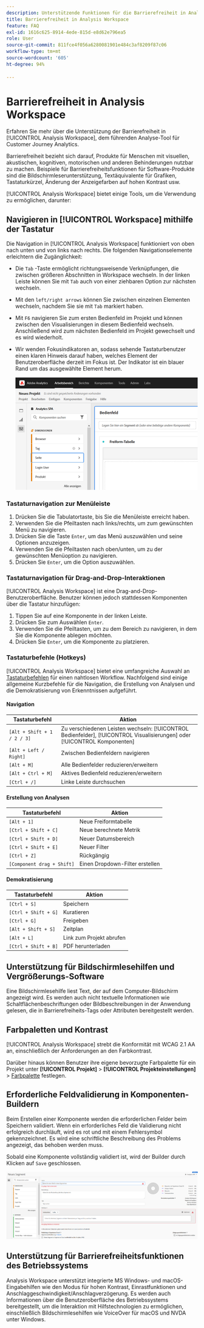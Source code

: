 ```yaml
---
description: Unterstützende Funktionen für die Barrierefreiheit in Analysis Workspace
title: Barrierefreiheit in Analysis Workspace
feature: FAQ
exl-id: 1616c625-8914-4ede-815d-e8d62e796ea5
role: User
source-git-commit: 811fce4f056a6280081901e484c3af8209f87c06
workflow-type: tm+mt
source-wordcount: '605'
ht-degree: 94%

---
```


# Barrierefreiheit in Analysis Workspace

Erfahren Sie mehr über die Unterstützung der Barrierefreiheit in [!UICONTROL Analysis Workspace], dem führenden Analyse-Tool für Customer Journey Analytics.

Barrierefreiheit bezieht sich darauf, Produkte für Menschen mit visuellen, akustischen, kognitiven, motorischen und anderen Behinderungen nutzbar zu machen. Beispiele für Barrierefreiheitsfunktionen für Software-Produkte sind die Bildschirmleserunterstützung, Textäquivalente für Grafiken, Tastaturkürzel, Änderung der Anzeigefarben auf hohen Kontrast usw.

[!UICONTROL Analysis Workspace] bietet einige Tools, um die Verwendung zu ermöglichen, darunter:

## Navigieren in [!UICONTROL Workspace] mithilfe der Tastatur

Die Navigation in [!UICONTROL Analysis Workspace] funktioniert von oben nach unten und von links nach rechts. Die folgenden Navigationselemente erleichtern die Zugänglichkeit:

* Die `Tab` -Taste ermöglicht richtungsweisende Verknüpfungen, die zwischen größeren Abschnitten in Workspace wechseln. In der linken Leiste können Sie mit `Tab` auch von einer ziehbaren Option zur nächsten wechseln.
* Mit den `left/right arrows` können Sie zwischen einzelnen Elementen wechseln, nachdem Sie sie mit `Tab` markiert haben.
* Mit `F6` navigieren Sie zum ersten Bedienfeld im Projekt und können zwischen den Visualisierungen in diesem Bedienfeld wechseln. Anschließend wird zum nächsten Bedienfeld im Projekt gewechselt und es wird wiederholt.
* Wir wenden Fokusindikatoren an, sodass sehende Tastaturbenutzer einen klaren Hinweis darauf haben, welches Element der Benutzeroberfläche derzeit im Fokus ist. Der Indikator ist ein blauer Rand um das ausgewählte Element herum.

  ![Freiformtabelle mit einem Fokusindikator eines blauen Rands um die Freiformtabelle.](assets/focus-indicator.png)

### Tastaturnavigation zur Menüleiste

1. Drücken Sie die Tabulatortaste, bis Sie die Menüleiste erreicht haben.
1. Verwenden Sie die Pfeiltasten nach links/rechts, um zum gewünschten Menü zu navigieren.
1. Drücken Sie die Taste `Enter`, um das Menü auszuwählen und seine Optionen anzuzeigen.
1. Verwenden Sie die Pfeiltasten nach oben/unten, um zu der gewünschten Menüoption zu navigieren.
1. Drücken Sie `Enter`, um die Option auszuwählen.

### Tastaturnavigation für Drag-and-Drop-Interaktionen

[!UICONTROL Analysis Workspace] ist eine Drag-and-Drop-Benutzeroberfläche. Benutzer können jedoch stattdessen Komponenten über die Tastatur hinzufügen:

1. Tippen Sie auf eine Komponente in der linken Leiste.
1. Drücken Sie zum Auswählen `Enter`.
1. Verwenden Sie die Pfeiltasten, um zu dem Bereich zu navigieren, in dem Sie die Komponente ablegen möchten.
1. Drücken Sie `Enter`, um die Komponente zu platzieren.

### Tastaturbefehle (Hotkeys)

[!UICONTROL Analysis Workspace] bietet eine umfangreiche Auswahl an [Tastaturbefehlen](https://experienceleague.adobe.com/docs/analytics/analyze/analysis-workspace/build-workspace-project/fa-shortcut-keys.html?lang=de) für einen nahtlosen Workflow. Nachfolgend sind einige allgemeine Kurzbefehle für die Navigation, die Erstellung von Analysen und die Demokratisierung von Erkenntnissen aufgeführt.

#### Navigation

| Tastaturbefehl | Aktion |
| --- | --- |
| `[Alt + Shift + 1 / 2 / 3]` | Zu verschiedenen Leisten wechseln: [!UICONTROL Bedienfelder], [!UICONTROL Visualisierungen] oder [!UICONTROL Komponenten] |
| `[Alt + Left / Right]` | Zwischen Bedienfeldern navigieren |
| `[Alt + M]` | Alle Bedienfelder reduzieren/erweitern |
| `[Alt + Ctrl + M]` | Aktives Bedienfeld reduzieren/erweitern |
| `[Ctrl + /]` | Linke Leiste durchsuchen |

#### Erstellung von Analysen

| Tastaturbefehl | Aktion |
| --- | --- |
| `[Alt + 1]` | Neue Freiformtabelle |
| `[Ctrl + Shift + C]` | Neue berechnete Metrik |
| `[Ctrl + Shift + D]` | Neuer Datumsbereich |
| `[Ctrl + Shift + E]` | Neuer Filter |
| `[Ctrl + Z]` | Rückgängig |
| `[Component drag + Shift]` | Einen Dropdown-Filter erstellen |

#### Demokratisierung

| Tastaturbefehl | Aktion |
| --- | --- |
| `[Ctrl + S]` | Speichern |
| `[Ctrl + Shift + G]` | Kuratieren |
| `[Ctrl + G]` | Freigeben |
| `[Alt + Shift + S]` | Zeitplan |
| `[Alt + L]` | Link zum Projekt abrufen |
| `[Ctrl + Shift + B]` | PDF herunterladen |

## Unterstützung für Bildschirmlesehilfen und Vergrößerungs-Software

Eine Bildschirmlesehilfe liest Text, der auf dem Computer-Bildschirm angezeigt wird. Es werden auch nicht textuelle Informationen wie Schaltflächenbeschriftungen oder Bildbeschreibungen in der Anwendung gelesen, die in Barrierefreiheits-Tags oder Attributen bereitgestellt werden.

## Farbpaletten und Kontrast

[!UICONTROL Analysis Workspace] strebt die Konformität mit WCAG 2.1 AA an, einschließlich der Anforderungen an den Farbkontrast.

Darüber hinaus können Benutzer ihre eigene bevorzugte Farbpalette für ein Projekt unter **[!UICONTROL Projekt]** > **[!UICONTROL Projekteinstellungen]** > [Farbpalette](https://experienceleague.adobe.com/docs/analytics/analyze/analysis-workspace/build-workspace-project/color-palettes.html?lang=de) festlegen.

## Erforderliche Feldvalidierung in Komponenten-Buildern

Beim Erstellen einer Komponente werden die erforderlichen Felder beim Speichern validiert. Wenn ein erforderliches Feld die Validierung nicht erfolgreich durchläuft, wird es rot und mit einem Fehlersymbol gekennzeichnet. Es wird eine schriftliche Beschreibung des Problems angezeigt, das behoben werden muss.

Sobald eine Komponente vollständig validiert ist, wird der Builder durch Klicken auf `Save` geschlossen.

![Segmentaufbau und Indikator zur Fehlervalidierung.](assets/error-validation.png)

## Unterstützung für Barrierefreiheitsfunktionen des Betriebssystems

Analysis Workspace unterstützt integrierte MS Windows- und macOS-Eingabehilfen wie den Modus für hohen Kontrast, Einrastfunktionen und Anschlaggeschwindigkeit/Anschlagverzögerung. Es werden auch Informationen über die Benutzeroberfläche des Betriebssystems bereitgestellt, um die Interaktion mit Hilfstechnologien zu ermöglichen, einschließlich Bildschirmlesehilfen wie VoiceOver für macOS und NVDA unter Windows.
